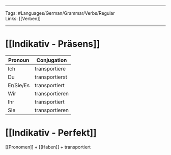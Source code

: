 ___
Tags: #Languages/German/Grammar/Verbs/Regular  
Links: [[Verben]]
___
# [[Indikativ - Präsens]]
Pronoun|Conjugation
------------ | ------------
Ich | transportiere
Du | transportierst
Er/Sie/Es | transportiert
Wir | transportieren
Ihr | transportiert
Sie | transportieren


# [[Indikativ - Perfekt]]
[[Pronomen]] + [[Haben]] + transportiert